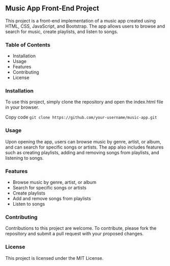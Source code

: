 ## **Music App Front-End Project**
This project is a front-end implementation of a music app created using HTML, CSS, JavaScript, and Bootstrap. The app allows users to browse and search for music, create playlists, and listen to songs.

### **Table of Contents**
* Installation
* Usage
* Features
* Contributing
* License
### **Installation**
To use this project, simply clone the repository and open the index.html file in your browser.


Copy code
`git clone https://github.com/your-username/music-app.git`
### **Usage**
Upon opening the app, users can browse music by genre, artist, or album, and can search for specific songs or artists. The app also includes features such as creating playlists, adding and removing songs from playlists, and listening to songs.

### **Features**
* Browse music by genre, artist, or album
* Search for specific songs or artists
* Create playlists
* Add and remove songs from playlists
* Listen to songs
### **Contributing**
Contributions to this project are welcome. To contribute, please fork the repository and submit a pull request with your proposed changes.

### **License**
This project is licensed under the MIT License.
